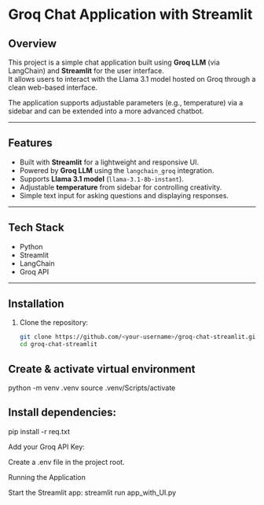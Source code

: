 # Groq Chat Application with Streamlit

## Overview
This project is a simple chat application built using **Groq LLM** (via LangChain) and **Streamlit** for the user interface.  
It allows users to interact with the Llama 3.1 model hosted on Groq through a clean web-based interface.  

The application supports adjustable parameters (e.g., temperature) via a sidebar and can be extended into a more advanced chatbot.

---

## Features
- Built with **Streamlit** for a lightweight and responsive UI.
- Powered by **Groq LLM** using the `langchain_groq` integration.
- Supports **Llama 3.1 model** (`llama-3.1-8b-instant`).
- Adjustable **temperature** from sidebar for controlling creativity.
- Simple text input for asking questions and displaying responses.

---

## Tech Stack
- Python  
- Streamlit  
- LangChain  
- Groq API  

---

## Installation

1. Clone the repository:
   ```bash
   git clone https://github.com/<your-username>/groq-chat-streamlit.git
   cd groq-chat-streamlit

## Create & activate virtual environment
python -m venv .venv
source .venv/Scripts/activate

## Install dependencies:
pip install -r req.txt

Add your Groq API Key:

Create a .env file in the project root.

Running the Application

Start the Streamlit app:
streamlit run app_with_UI.py



